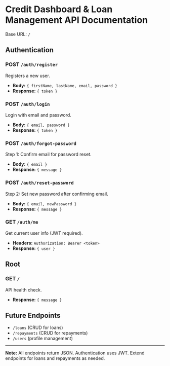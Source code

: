 # Credit Dashboard & Loan Management API Documentation

Base URL: `/`

## Authentication

### POST `/auth/register`
Registers a new user.
- **Body:** `{ firstName, lastName, email, password }`
- **Response:** `{ token }`

### POST `/auth/login`
Login with email and password.
- **Body:** `{ email, password }`
- **Response:** `{ token }`

### POST `/auth/forgot-password`
Step 1: Confirm email for password reset.
- **Body:** `{ email }`
- **Response:** `{ message }`

### POST `/auth/reset-password`
Step 2: Set new password after confirming email.
- **Body:** `{ email, newPassword }`
- **Response:** `{ message }`

### GET `/auth/me`
Get current user info (JWT required).
- **Headers:** `Authorization: Bearer <token>`
- **Response:** `{ user }`

## Root

### GET `/`
API health check.
- **Response:** `{ message }`

## Future Endpoints
- `/loans` (CRUD for loans)
- `/repayments` (CRUD for repayments)
- `/users` (profile management)

---

**Note:** All endpoints return JSON. Authentication uses JWT. Extend endpoints for loans and repayments as needed.
